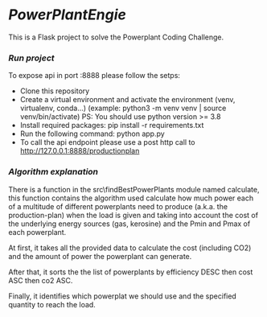 # *PowerPlantEngie*
This is a Flask project to solve the Powerplant Coding Challenge.

### *Run project*

To expose api in port :8888 please follow the setps:
  
   - Clone this repository
   - Create a virtual environment and activate the environment (venv, virtualenv, conda...)
     (example: python3 -m venv venv | source venv/bin/activate)
     PS: You should use python version >= 3.8
   - Install required packages: pip install -r requirements.txt
   - Run the following command: python app.py
   - To call the api endpoint please use a post http call to http://127.0.0.1:8888/productionplan
   
### *Algorithm explanation*

There is a function in the src\findBestPowerPlants module named calculate, this function contains the algorithm used calculate how much power each of a multitude of different powerplants need to produce (a.k.a. the production-plan) when the load is given and taking into account the cost of the underlying energy sources (gas, kerosine) and the Pmin and Pmax of each powerplant.

At first, it takes all the provided data to calculate the cost (including CO2) and the amount of power the powerplant can generate.

After that, it sorts the the list of powerplants by efficiency DESC then cost ASC then co2 ASC.

Finally, it identifies which powerplat we should use and the specified quantity to reach the load.
